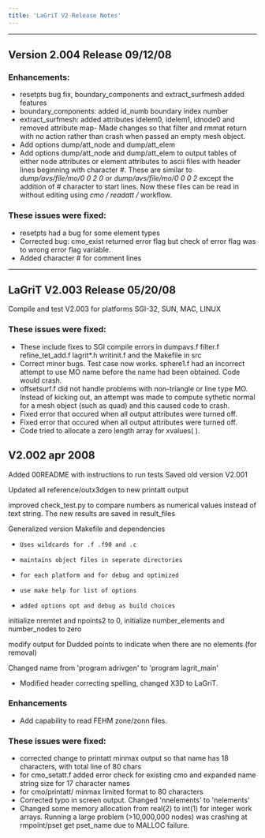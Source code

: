```yaml
---
title: 'LaGriT V2 Release Notes'
---
```



-------------------------------------
## Version 2.004 Release 09/12/08


### Enhancements:

-  resetpts bug fix, boundary_components and extract_surfmesh added features
-  boundary_components: added id_numb boundary index number
-  extract_surfmesh: added attributes idelem0, idelem1, idnode0 and removed attribute map- Made changes so that filter and rmmat return with no action rather than crash when passed an empty mesh object.
- Add options dump/att_node and dump/att_elem
- Add options dump/att_node and dump/att_elem to output tables of either node attributes or element attributes to ascii files with header lines beginning with character \#. 
These are similar to *dump/avs/file/mo/0 0 2 0* or *dump/avs/file/mo/0 0 0 2* except the addition of \# character to start lines. Now these files can be read in without editing using *cmo / readatt /* workflow.


### These issues were fixed:
-  resetpts had a bug for some element types
- Corrected bug: cmo_exist returned error flag but check of error flag was to wrong error flag variable.
- Added character # for comment lines

---------

## LaGriT V2.003 Release 05/20/08

Compile and test V2.003 for platforms SGI-32, SUN, MAC, LINUX

### These issues were fixed:

- These include fixes to SGI compile errors in dumpavs.f filter.f refine_tet_add.f lagrit*.h writinit.f and the Makefile in src
- Correct minor bugs. Test case now works. sphere1.f had an incorrect attempt to use MO name before the name had been obtained. Code would crash.
- offsetsurf.f did not handle problems with non-triangle or line type MO. Instead of kicking out, an attempt was made to compute sythetic normal for a mesh object (such as quad) and this caused code to crash.
- Fixed error that occured when all output attributes were turned off.
- Fixed error that occured when all output attributes were turned off.
- Code tried to allocate a zero length array for xvalues( ).


## V2.002 apr 2008

Added 00README with instructions to run tests Saved old version V2.001

Updated all reference/outx3dgen to new printatt output

improved check_test.py to compare numbers as numerical values instead of text string. The new results are saved in result_files

Generalized version Makefile and dependencies

-     Uses wildcards for .f .f90 and .c

-     maintains object files in seperate directories

-     for each platform and for debug and optimized

-     use make help for list of options

-     added options opt and debug as build choices


initialize nremtet and npoints2 to 0, initialize number_elements and number_nodes to zero

modify output for Dudded points to indicate when there are no elements (for removal)

Changed name from 'program adrivgen' to 'program lagrit_main'

- Modified header correcting spelling, changed X3D to LaGriT. 

### Enhancements

-  Add capability to read FEHM zone/zonn files.

### These issues were fixed:

- corrected change to printatt minmax output so that name has 18 characters, with total line of 80 chars
- for cmo_setatt.f added error check for existing cmo and expanded name string size for 17 character names
- for cmo/printatt/ minmax limited format to 80 characters
- Corrected typo in screen output. Changed 'nnelements' to 'nelements'
- Changed some memory allocation from real(2) to int(1) for integer work arrays. Running a large problem (&gt;10,000,000 nodes) was
    crashing at rmpoint/pset get pset_name due to MALLOC failure.


